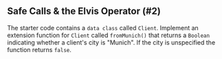 ## Safe Calls & the Elvis Operator (#2)

The starter code contains a `data class` called `Client`. Implement an
extension function for `Client` called `fromMunich()` that returns a `Boolean`
indicating whether a client's city is "Munich". If the city is unspecified the
function returns `false`.